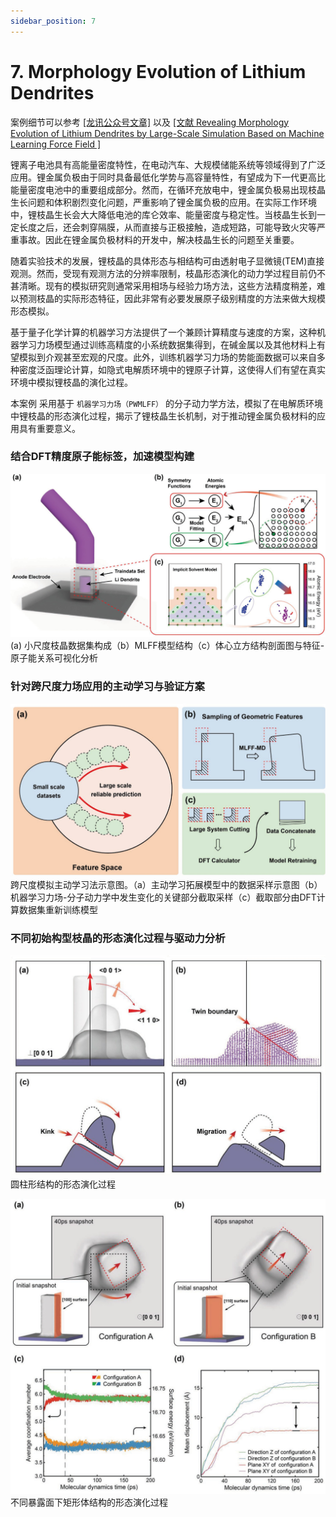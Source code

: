 ```yaml
---
sidebar_position: 7
---
```


# 7. Morphology Evolution of Lithium Dendrites

案例细节可以参考 [[龙讯公众号文章]](https://mp.weixin.qq.com/s/kapzIrPvL2AcGTUzdHgglg) 以及 [[文献 Revealing Morphology Evolution of Lithium Dendrites by Large-Scale Simulation Based on Machine Learning Force Field ]](https://iopscience.iop.org/article/10.1088/1367-2630/acf2bb)

锂离子电池具有高能量密度特性，在电动汽车、大规模储能系统等领域得到了广泛应用。锂金属负极由于同时具备最低化学势与高容量特性，有望成为下一代更高比能量密度电池中的重要组成部分。然而，在循环充放电中，锂金属负极易出现枝晶生长问题和体积剧烈变化问题，严重影响了锂金属负极的应用。在实际工作环境中，锂枝晶生长会大大降低电池的库仑效率、能量密度与稳定性。当枝晶生长到一定长度之后，还会刺穿隔膜，从而直接与正极接触，造成短路，可能导致火灾等严重事故。因此在锂金属负极材料的开发中，解决枝晶生长的问题至关重要。

随着实验技术的发展，锂枝晶的具体形态与相结构可由透射电子显微镜(TEM)直接观测。然而，受现有观测方法的分辨率限制，枝晶形态演化的动力学过程目前仍不甚清晰。现有的模拟研究则通常采用相场与经验力场方法，这些方法精度稍差，难以预测枝晶的实际形态特征，因此非常有必要发展原子级别精度的方法来做大规模形态模拟。

基于量子化学计算的机器学习方法提供了一个兼顾计算精度与速度的方案，这种机器学习力场模型通过训练高精度的小系统数据集得到，在碱金属以及其他材料上有望模拟到介观甚至宏观的尺度。此外，训练机器学习力场的势能面数据可以来自多种密度泛函理论计算，如隐式电解质环境中的锂原子计算，这使得人们有望在真实环境中模拟锂枝晶的演化过程。

本案例 采用基于 `机器学习力场（PWMLFF）` 的分子动力学方法，模拟了在电解质环境中锂枝晶的形态演化过程，揭示了锂枝晶生长机制，对于推动锂金属负极材料的应用具有重要意义。

### 结合DFT精度原子能标签，加速模型构建

![proportion_time](./pictures/exp_7_1.png)
(a) 小尺度枝晶数据集构成（b）MLFF模型结构（c）体心立方结构剖面图与特征-原子能关系可视化分析

### 针对跨尺度力场应用的主动学习与验证方案
![proportion_time](./pictures/exp_7_2.png)
跨尺度模拟主动学习法示意图。（a）主动学习拓展模型中的数据采样示意图（b）机器学习力场-分子动力学中发生变化的关键部分截取采样（c）截取部分由DFT计算数据集重新训练模型

### 不同初始构型枝晶的形态演化过程与驱动力分析
![proportion_time](./pictures/exp_7_3.png)
 圆柱形结构的形态演化过程

![proportion_time](./pictures/exp_7_4.png)
不同暴露面下矩形体结构的形态演化过程
